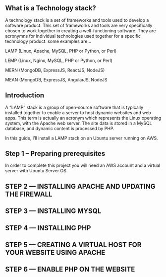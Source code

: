 ## What is a Technology stack?
A technology stack is a set of frameworks and tools used to develop a software product. This set of frameworks and tools are very specifically chosen to work together in creating a well-functioning software. They are acronymns for individual technologies used together for a specific technology product. some examples are…

LAMP (Linux, Apache, MySQL, PHP or Python, or Perl)

LEMP (Linux, Nginx, MySQL, PHP or Python, or Perl)

MERN (MongoDB, ExpressJS, ReactJS, NodeJS)

MEAN (MongoDB, ExpressJS, AngularJS, NodeJS

## Introduction
A “LAMP” stack is a group of open-source software that is typically installed together to enable a server to host dynamic websites and web apps. This term is actually an acronym which represents the Linux operating system, with the Apache web server. The site data is stored in a MySQL database, and dynamic content is processed by PHP.

In this guide, I’ll install a LAMP stack on an Ubuntu server running on AWS.

## Step 1 – Preparing prerequisites
In order to complete this project you will need an AWS account and a virtual server with Ubuntu Server OS.

## STEP 2 — INSTALLING APACHE AND UPDATING THE FIREWALL

## STEP 3 — INSTALLING MYSQL

## STEP 4 — INSTALLING PHP

## STEP 5 — CREATING A VIRTUAL HOST FOR YOUR WEBSITE USING APACHE

## STEP 6 — ENABLE PHP ON THE WEBSITE


